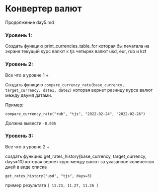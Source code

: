 # Конвертер валют
Продолжение day5.md

### Уровень 1:

Создать функцию print_currencies_table_for которая бы печатала на экране текущий курс валют к tjs четырех валют
usd, eur, rub и kzt

### Уровень 2:
Все что в уровне 1 + 

Создать функцию `compare_currency_rate(base_currency, target_currency, date1, date2)` 
которая вернет разницу курса валют между двумя датами.

Пример:

`compare_currency_rate("rub", "tjs", "2022-02-24", "2022-02-26")`

Должна вывести 
`-0.035`


### Уровень 3:
Все что в уровне 2 + 

создать функцию get_rates_history(base_currency, target_currency, days=10) которая вернет курс между валют за указанное количество дней в виде списка

`get_rates_history("usd", "tjs", days=3)`

пример результата
`[
  11.23,
  11.27,
  11.26
]`


